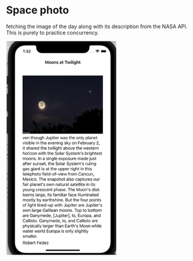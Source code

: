 
# Space photo
fetching the image of the day along with its description from the NASA API. This is purely to practice concurrency. 

<img src="image1.png" border=1 style="border-color:#eeeeee" width="300" height="auto">


